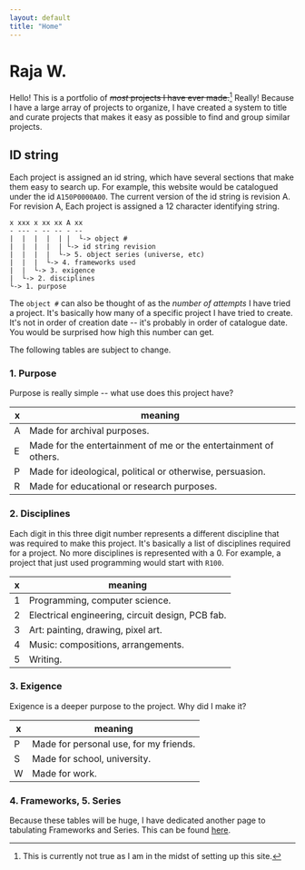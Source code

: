 ```yaml
---
layout: default
title: "Home"
---
```


# Raja W.

Hello! This is a portfolio of ~~*most* projects I have ever made.~~[^1] Really! Because
I have a large array of projects to organize, I have created a system to title
and curate projects that makes it easy as possible to find and group similar
projects.

[^1]: This is currently not true as I am in the midst of setting up this site.

## ID string

Each project is assigned an id string, which have several sections that make
them easy to search up. For example, this website would be catalogued under the
id `A150P0000A00`. The current version of the id string is revision A. For
revision A, Each project is assigned a 12 character identifying string.

```
x xxx x xx xx A xx
- --- - -- -- - --
|  |  |  |  | |  └-> object #
|  |  |  |  | └-> id string revision 
|  |  |  |  └-> 5. object series (universe, etc)
|  |  |  └-> 4. frameworks used
|  |  └-> 3. exigence
|  └-> 2. disciplines
└-> 1. purpose
```

The `object #` can also be thought of as the *number of attempts* I have tried a
project. It's basically how many of a specific project I have tried to create.
It's not in order of creation date -- it's probably in order of catalogue date.
You would be surprised how high this number can get.

The following tables are subject to change.

### 1. Purpose
Purpose is really simple -- what use does this project have?

|  x  | meaning                                                                |
| --- | ---------------------------------------------------------------------- |
|  A  | Made for archival purposes.                                            |
|  E  | Made for the entertainment of me or the entertainment of others.       |
|  P  | Made for ideological, political or otherwise, persuasion.              |
|  R  | Made for educational or research purposes.                             |

### 2. Disciplines
Each digit in this three digit number represents a different discipline that was
required to make this project. It's basically a list of disciplines required for
a project. No more disciplines is represented with a 0. For example, a project
that just used programming would start with `R100`.

|  x  | meaning                                                                |
| --- | ---------------------------------------------------------------------- |
|  1  | Programming, computer science.                                         |
|  2  | Electrical engineering, circuit design, PCB fab.                       |
|  3  | Art: painting, drawing, pixel art.                                     |
|  4  | Music: compositions, arrangements.                                     |
|  5  | Writing.                                                               |

### 3. Exigence
Exigence is a deeper purpose to the project. Why did I make it?

|  x  | meaning                                                                |
| --- | ---------------------------------------------------------------------- |
|  P  | Made for personal use, for my friends.                                 |
|  S  | Made for school, university.                                           |
|  W  | Made for work.                                                         |

### 4. Frameworks, 5. Series
Because these tables will be huge, I have dedicated another page to tabulating
Frameworks and Series. This can be found [here](/tables).

